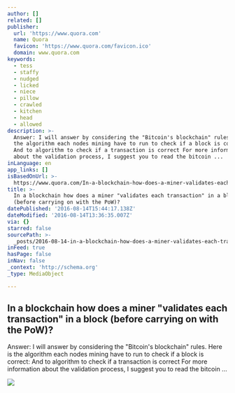 ```yaml
---
author: []
related: []
publisher:
  url: 'https://www.quora.com'
  name: Quora
  favicon: 'https://www.quora.com/favicon.ico'
  domain: www.quora.com
keywords:
  - tess
  - staffy
  - nudged
  - licked
  - niece
  - pillow
  - crawled
  - kitchen
  - head
  - allowed
description: >-
  Answer: I will answer by considering the "Bitcoin's blockchain" rules. Here is
  the algorithm each nodes mining have to run to check if a block is correct:
  And to algorithm to check if a transaction is correct For more information
  about the validation process, I suggest you to read the bitcoin ...
inLanguage: en
app_links: []
isBasedOnUrl: >-
  https://www.quora.com/In-a-blockchain-how-does-a-miner-validates-each-transaction-in-a-block-before-carrying-on-with-the-PoW
title: >-
  In a blockchain how does a miner "validates each transaction" in a block
  (before carrying on with the PoW)?
datePublished: '2016-08-14T15:44:17.138Z'
dateModified: '2016-08-14T13:36:35.007Z'
via: {}
starred: false
sourcePath: >-
  _posts/2016-08-14-in-a-blockchain-how-does-a-miner-validates-each-transaction.md
inFeed: true
hasPage: false
inNav: false
_context: 'http://schema.org'
_type: MediaObject

---
```

<article style=""><h1>In a blockchain how does a miner "validates each transaction" in a block (before carrying on with the PoW)?</h1><p>Answer: I will answer by considering the "Bitcoin's blockchain" rules. Here is the algorithm each nodes mining have to run to check if a block is correct: And to algorithm to check if a transaction is correct For more information about the validation process, I suggest you to read the bitcoin ...</p><img src="https://qsf.ec.quoracdn.net/-images.new_grid.fb_share_default.png2801ad8885530345.png" /></article>